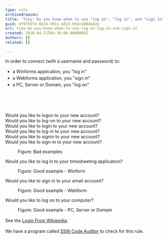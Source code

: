 ```yaml
---
type: rule
archivedreason: 
title: 'Tiny: Do you know when to use "log on", "log in", and "sign in"?'
guid: 4f9793f4-6634-491c-a823-654c408da42e
uri: tiny-do-you-know-when-to-use-log-on-log-in-and-sign-in
created: 2016-04-21T04:36:06.0000000Z
authors: []
related: []

---
```



<div>​In order to connect (with a username and password) to&#58;</div><div><ul><li><span style="line-height&#58;1.5em;">a Winforms application, you &quot;log in&quot;</span><br></li><li><span style="line-height&#58;1.5em;">a Webfo​rms application, you &quot;sign in&quot;</span><br></li><li><span style="line-height&#58;1.5em;">a PC, Server or Domain, you &quot;log on&quot;</span><span style="line-height&#58;1.5em;">​</span><br></li></ul></div><br>
<br><excerpt class='endintro'></excerpt><br>
<p class="ssw15-rteElement-GreyBox">​Would you like to logon to your new account?​<br>Would you like to log-on to your new account?<br>Would you like to login to your new account?<br>Would you like to log-in to your new account?<br>Would you like to signin to your new account?<br>Would you like to sign-in to your new account?</p><dd class="ssw15-rteElement-FigureBad">Figure&#58; Bad examples​<br></dd><p class="ssw15-rteElement-GreyBox">Would you like to log in to your timesheeting application?</p><dd class="ssw15-rteElement-FigureGood">Figure&#58; Good example - Winform<br></dd><p class="ssw15-rteElement-GreyBox">Would you like to sign in to your email account?</p><dd class="ssw15-rteElement-FigureGood">Figure&#58; Good example - Webform​<br></dd><p class="ssw15-rteElement-GreyBox">Would you like to log on to your computer?</p><dd class="ssw15-rteElement-FigureGood">Figure&#58; Good example - PC, Server or Domain</dd><div><br>See the <a href="https&#58;//en.wikipedia.org/wiki/Login#History_and_etymology">Login From Wikipedia</a>.<br><br></div><div>We have a program called <a href="https&#58;//www.ssw.com.au/ssw/CodeAuditor/">SSW Code Auditor​</a> to check for this rule.</div>


